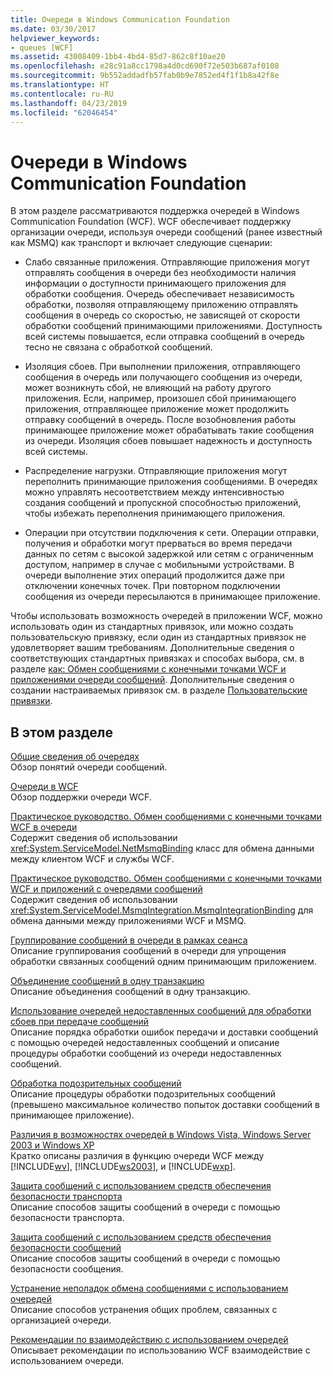 ```yaml
---
title: Очереди в Windows Communication Foundation
ms.date: 03/30/2017
helpviewer_keywords:
- queues [WCF]
ms.assetid: 43008409-1bb4-4bd4-85d7-862c8f10ae20
ms.openlocfilehash: e28c91a8cc1798a4d0cd690f72e503b687af0108
ms.sourcegitcommit: 9b552addadfb57fab0b9e7852ed4f1f1b8a42f8e
ms.translationtype: HT
ms.contentlocale: ru-RU
ms.lasthandoff: 04/23/2019
ms.locfileid: "62046454"
---
```

# <a name="queues-in-windows-communication-foundation"></a>Очереди в Windows Communication Foundation
В этом разделе рассматриваются поддержка очередей в Windows Communication Foundation (WCF). WCF обеспечивает поддержку организации очереди, используя очереди сообщений (ранее известный как MSMQ) как транспорт и включает следующие сценарии:  
  
- Слабо связанные приложения. Отправляющие приложения могут отправлять сообщения в очереди без необходимости наличия информации о доступности принимающего приложения для обработки сообщения. Очередь обеспечивает независимость обработки, позволяя отправляющему приложению отправлять сообщения в очередь со скоростью, не зависящей от скорости обработки сообщений принимающими приложениями. Доступность всей системы повышается, если отправка сообщений в очередь тесно не связана с обработкой сообщений.  
  
- Изоляция сбоев. При выполнении приложения, отправляющего сообщения в очередь или получающего сообщения из очереди, может возникнуть сбой, не влияющий на работу другого приложения. Если, например, произошел сбой принимающего приложения, отправляющее приложение может продолжить отправку сообщений в очередь. После возобновления работы принимающее приложение может обрабатывать такие сообщения из очереди. Изоляция сбоев повышает надежность и доступность всей системы.  
  
- Распределение нагрузки. Отправляющие приложения могут переполнить принимающие приложения сообщениями. В очередях можно управлять несоответствием между интенсивностью создания сообщений и пропускной способностью приложений, чтобы избежать переполнения принимающего приложения.  
  
- Операции при отсутствии подключения к сети. Операции отправки, получения и обработки могут прерваться во время передачи данных по сетям с высокой задержкой или сетям с ограниченным доступом, например в случае с мобильными устройствами. В очереди выполнение этих операций продолжится даже при отключении конечных точек. При повторном подключении сообщения из очереди пересылаются в принимающее приложение.  
  
 Чтобы использовать возможность очередей в приложении WCF, можно использовать один из стандартных привязок, или можно создать пользовательскую привязку, если один из стандартных привязок не удовлетворяет вашим требованиям. Дополнительные сведения о соответствующих стандартных привязках и способах выбора, см. в разделе [как: Обмен сообщениями с конечными точками WCF и приложениями очереди сообщений](../../../../docs/framework/wcf/feature-details/how-to-exchange-messages-with-wcf-endpoints-and-message-queuing-applications.md). Дополнительные сведения о создании настраиваемых привязок см. в разделе [Пользовательские привязки](../../../../docs/framework/wcf/extending/custom-bindings.md).  
  
## <a name="in-this-section"></a>В этом разделе  
 [Общие сведения об очередях](../../../../docs/framework/wcf/feature-details/queues-overview.md)  
 Обзор понятий очереди сообщений.  
  
 [Очереди в WCF](../../../../docs/framework/wcf/feature-details/queuing-in-wcf.md)  
 Обзор поддержки очереди WCF.  
  
 [Практическое руководство. Обмен сообщениями с конечными точками WCF в очереди](../../../../docs/framework/wcf/feature-details/how-to-exchange-queued-messages-with-wcf-endpoints.md)  
 Содержит сведения об использовании <xref:System.ServiceModel.NetMsmqBinding> класс для обмена данными между клиентом WCF и службы WCF.  
  
 [Практическое руководство. Обмен сообщениями с конечными точками WCF и приложений с очередями сообщений](../../../../docs/framework/wcf/feature-details/how-to-exchange-messages-with-wcf-endpoints-and-message-queuing-applications.md)  
 Содержит сведения об использовании <xref:System.ServiceModel.MsmqIntegration.MsmqIntegrationBinding> для обмена данными между приложениями WCF и MSMQ.  
  
 [Группирование сообщений в очереди в рамках сеанса](../../../../docs/framework/wcf/feature-details/grouping-queued-messages-in-a-session.md)  
 Описание группирования сообщений в очереди для упрощения обработки связанных сообщений одним принимающим приложением.  
  
 [Объединение сообщений в одну транзакцию](../../../../docs/framework/wcf/feature-details/batching-messages-in-a-transaction.md)  
 Описание объединения сообщений в одну транзакцию.  
  
 [Использование очередей недоставленных сообщений для обработки сбоев при передаче сообщений](../../../../docs/framework/wcf/feature-details/using-dead-letter-queues-to-handle-message-transfer-failures.md)  
 Описание порядка обработки ошибок передачи и доставки сообщений с помощью очередей недоставленных сообщений и описание процедуры обработки сообщений из очереди недоставленных сообщений.  
  
 [Обработка подозрительных сообщений](../../../../docs/framework/wcf/feature-details/poison-message-handling.md)  
 Описание процедуры обработки подозрительных сообщений (превышено максимальное количество попыток доставки сообщений в принимающее приложение).  
  
 [Различия в возможностях очередей в Windows Vista, Windows Server 2003 и Windows XP](../../../../docs/framework/wcf/feature-details/diff-in-queue-in-vista-server-2003-windows-xp.md)  
 Кратко описаны различия в функцию очереди WCF между [!INCLUDE[wv](../../../../includes/wv-md.md)], [!INCLUDE[ws2003](../../../../includes/ws2003-md.md)], и [!INCLUDE[wxp](../../../../includes/wxp-md.md)].  
  
 [Защита сообщений с использованием средств обеспечения безопасности транспорта](../../../../docs/framework/wcf/feature-details/securing-messages-using-transport-security.md)  
 Описание способов защиты сообщений в очереди с помощью безопасности транспорта.  
  
 [Защита сообщений с использованием средств обеспечения безопасности сообщений](../../../../docs/framework/wcf/feature-details/securing-messages-using-message-security.md)  
 Описание способов защиты сообщений в очереди с помощью безопасности сообщения.  
  
 [Устранение неполадок обмена сообщениями с использованием очередей](../../../../docs/framework/wcf/feature-details/troubleshooting-queued-messaging.md)  
 Описание способов устранения общих проблем, связанных с организацией очереди.  
  
 [Рекомендации по взаимодействию с использованием очередей](../../../../docs/framework/wcf/feature-details/best-practices-for-queued-communication.md)  
 Описывает рекомендации по использованию WCF взаимодействие с использованием очереди.  
